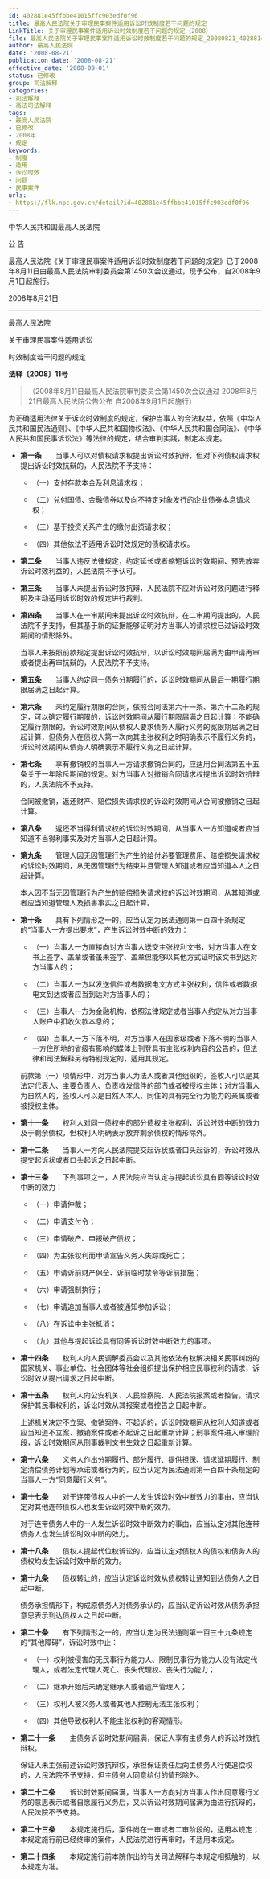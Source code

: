 ```yaml
---
id: 402881e45ffbbe41015ffc903edf0f96
title: 最高人民法院关于审理民事案件适用诉讼时效制度若干问题的规定
LinkTitle: 关于审理民事案件适用诉讼时效制度若干问题的规定（2008）
file: 最高人民法院关于审理民事案件适用诉讼时效制度若干问题的规定_20080821_402881e45ffbbe41015ffc903edf0f96.docx
author: 最高人民法院
date: '2008-08-21'
publication_date: '2008-08-21'
effective_date: '2008-09-01'
status: 已修改
group: 司法解释
categories:
- 司法解释
- 高法司法解释
tags:
- 最高人民法院
- 已修改
- 2008年
- 规定
keywords:
- 制度
- 适用
- 诉讼时效
- 问题
- 民事案件
urls:
- https://flk.npc.gov.cn/detail?id=402881e45ffbbe41015ffc903edf0f96
---
```


中华人民共和国最高人民法院

公 告

最高人民法院《关于审理民事案件适用诉讼时效制度若干问题的规定》已于2008年8月11日由最高人民法院审判委员会第1450次会议通过，现予公布，自2008年9月1日起施行。

2008年8月21日

---

最高人民法院

关于审理民事案件适用诉讼

时效制度若干问题的规定

**法释〔2008〕11号**

> （2008年8月11日最高人民法院审判委员会第1450次会议通过 2008年8月21日最高人民法院公告公布 自2008年9月1日起施行）

为正确适用法律关于诉讼时效制度的规定，保护当事人的合法权益，依照《中华人民共和国民法通则》、《中华人民共和国物权法》、《中华人民共和国合同法》、《中华人民共和国民事诉讼法》等法律的规定，结合审判实践，制定本规定。

- **第一条**　　当事人可以对债权请求权提出诉讼时效抗辩，但对下列债权请求权提出诉讼时效抗辩的，人民法院不予支持：

  - （一）支付存款本金及利息请求权；

  - （二）兑付国债、金融债券以及向不特定对象发行的企业债券本息请求权；

  - （三）基于投资关系产生的缴付出资请求权；

  - （四）其他依法不适用诉讼时效规定的债权请求权。

- **第二条**　　当事人违反法律规定，约定延长或者缩短诉讼时效期间、预先放弃诉讼时效利益的，人民法院不予认可。

- **第三条**　　当事人未提出诉讼时效抗辩，人民法院不应对诉讼时效问题进行释明及主动适用诉讼时效的规定进行裁判。

- **第四条**　　当事人在一审期间未提出诉讼时效抗辩，在二审期间提出的，人民法院不予支持，但其基于新的证据能够证明对方当事人的请求权已过诉讼时效期间的情形除外。

  当事人未按照前款规定提出诉讼时效抗辩，以诉讼时效期间届满为由申请再审或者提出再审抗辩的，人民法院不予支持。

- **第五条**　　当事人约定同一债务分期履行的，诉讼时效期间从最后一期履行期限届满之日起计算。

- **第六条**　　未约定履行期限的合同，依照合同法第六十一条、第六十二条的规定，可以确定履行期限的，诉讼时效期间从履行期限届满之日起计算；不能确定履行期限的，诉讼时效期间从债权人要求债务人履行义务的宽限期届满之日起计算，但债务人在债权人第一次向其主张权利之时明确表示不履行义务的，诉讼时效期间从债务人明确表示不履行义务之日起计算。

- **第七条**　　享有撤销权的当事人一方请求撤销合同的，应适用合同法第五十五条关于一年除斥期间的规定。对方当事人对撤销合同请求权提出诉讼时效抗辩的，人民法院不予支持。

  合同被撤销，返还财产、赔偿损失请求权的诉讼时效期间从合同被撤销之日起计算。

- **第八条**　　返还不当得利请求权的诉讼时效期间，从当事人一方知道或者应当知道不当得利事实及对方当事人之日起计算。

- **第九条**　　管理人因无因管理行为产生的给付必要管理费用、赔偿损失请求权的诉讼时效期间，从无因管理行为结束并且管理人知道或者应当知道本人之日起计算。

  本人因不当无因管理行为产生的赔偿损失请求权的诉讼时效期间，从其知道或者应当知道管理人及损害事实之日起计算。

- **第十条**　　具有下列情形之一的，应当认定为民法通则第一百四十条规定的“当事人一方提出要求”，产生诉讼时效中断的效力：

  - （一）当事人一方直接向对方当事人送交主张权利文书，对方当事人在文书上签字、盖章或者虽未签字、盖章但能够以其他方式证明该文书到达对方当事人的；

  - （二）当事人一方以发送信件或者数据电文方式主张权利，信件或者数据电文到达或者应当到达对方当事人的；

  - （三）当事人一方为金融机构，依照法律规定或者当事人约定从对方当事人账户中扣收欠款本息的；

  - （四）当事人一方下落不明，对方当事人在国家级或者下落不明的当事人一方住所地的省级有影响的媒体上刊登具有主张权利内容的公告的，但法律和司法解释另有特别规定的，适用其规定。

  前款第（一）项情形中，对方当事人为法人或者其他组织的，签收人可以是其法定代表人、主要负责人、负责收发信件的部门或者被授权主体；对方当事人为自然人的，签收人可以是自然人本人、同住的具有完全行为能力的亲属或者被授权主体。

- **第十一条**　　权利人对同一债权中的部分债权主张权利，诉讼时效中断的效力及于剩余债权，但权利人明确表示放弃剩余债权的情形除外。

- **第十二条**　　当事人一方向人民法院提交起诉状或者口头起诉的，诉讼时效从提交起诉状或者口头起诉之日起中断。

- **第十三条**　　下列事项之一，人民法院应当认定与提起诉讼具有同等诉讼时效中断的效力：

  - （一）申请仲裁；

  - （二）申请支付令；

  - （三）申请破产、申报破产债权；

  - （四）为主张权利而申请宣告义务人失踪或死亡；

  - （五）申请诉前财产保全、诉前临时禁令等诉前措施；

  - （六）申请强制执行；

  - （七）申请追加当事人或者被通知参加诉讼；

  - （八）在诉讼中主张抵消；

  - （九）其他与提起诉讼具有同等诉讼时效中断效力的事项。

- **第十四条**　　权利人向人民调解委员会以及其他依法有权解决相关民事纠纷的国家机关、事业单位、社会团体等社会组织提出保护相应民事权利的请求，诉讼时效从提出请求之日起中断。

- **第十五条**　　权利人向公安机关、人民检察院、人民法院报案或者控告，请求保护其民事权利的，诉讼时效从其报案或者控告之日起中断。

  上述机关决定不立案、撤销案件、不起诉的，诉讼时效期间从权利人知道或者应当知道不立案、撤销案件或者不起诉之日起重新计算；刑事案件进入审理阶段，诉讼时效期间从刑事裁判文书生效之日起重新计算。

- **第十六条**　　义务人作出分期履行、部分履行、提供担保、请求延期履行、制定清偿债务计划等承诺或者行为的，应当认定为民法通则第一百四十条规定的当事人一方“同意履行义务”。

- **第十七条**　　对于连带债权人中的一人发生诉讼时效中断效力的事由，应当认定对其他连带债权人也发生诉讼时效中断的效力。

  对于连带债务人中的一人发生诉讼时效中断效力的事由，应当认定对其他连带债务人也发生诉讼时效中断的效力。

- **第十八条**　　债权人提起代位权诉讼的，应当认定对债权人的债权和债务人的债权均发生诉讼时效中断的效力。

- **第十九条**　　债权转让的，应当认定诉讼时效从债权转让通知到达债务人之日起中断。

  债务承担情形下，构成原债务人对债务承认的，应当认定诉讼时效从债务承担意思表示到达债权人之日起中断。

- **第二十条**　　有下列情形之一的，应当认定为民法通则第一百三十九条规定的“其他障碍”，诉讼时效中止：

  - （一）权利被侵害的无民事行为能力人、限制民事行为能力人没有法定代理人，或者法定代理人死亡、丧失代理权、丧失行为能力；

  - （二）继承开始后未确定继承人或者遗产管理人；

  - （三）权利人被义务人或者其他人控制无法主张权利；

  - （四）其他导致权利人不能主张权利的客观情形。

- **第二十一条**　　主债务诉讼时效期间届满，保证人享有主债务人的诉讼时效抗辩权。

  保证人未主张前述诉讼时效抗辩权，承担保证责任后向主债务人行使追偿权的，人民法院不予支持，但主债务人同意给付的情形除外。

- **第二十二条**　　诉讼时效期间届满，当事人一方向对方当事人作出同意履行义务的意思表示或者自愿履行义务后，又以诉讼时效期间届满为由进行抗辩的，人民法院不予支持。

- **第二十三条**　　本规定施行后，案件尚在一审或者二审阶段的，适用本规定；本规定施行前已经终审的案件，人民法院进行再审时，不适用本规定。

- **第二十四条**　　本规定施行前本院作出的有关司法解释与本规定相抵触的，以本规定为准。
